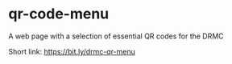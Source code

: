 # qr-code-menu
A web page with a selection of essential QR codes for the DRMC

Short link: https://bit.ly/drmc-qr-menu

